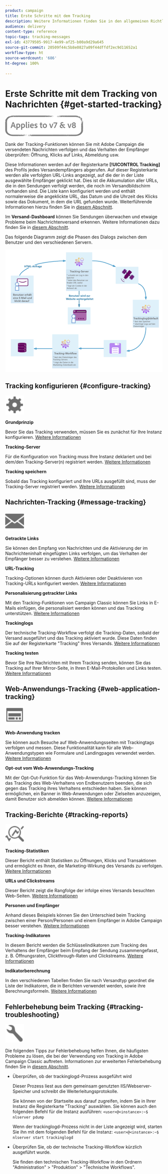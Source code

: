 ```yaml
---
product: campaign
title: Erste Schritte mit dem Tracking
description: Weitere Informationen finden Sie in den allgemeinen Richtlinien zum Tracking in Adobe Campaign Classic.
audience: delivery
content-type: reference
topic-tags: tracking-messages
exl-id: 43779505-9917-4e99-af25-b00a9d29a645
source-git-commit: 20509f44c5b8e0827a09f44dffdf2ec9d11652a1
workflow-type: ht
source-wordcount: '686'
ht-degree: 100%

---
```


# Erste Schritte mit dem Tracking von Nachrichten {#get-started-tracking}

![](../../assets/common.svg)

Dank der Tracking-Funktionen können Sie mit Adobe Campaign die versendeten Nachrichten verfolgen und das Verhalten der Empfänger überprüfen: Öffnung, Klicks auf Links, Abmeldung usw.

Diese Informationen werden auf der Registerkarte **[!UICONTROL Tracking]** des Profils jedes Versandempfängers abgerufen. Auf dieser Registerkarte werden alle verfolgten URL-Links angezeigt, auf die der in der Liste ausgewählte Empfänger geklickt hat. Dies ist die Akkumulation aller URLs, die in den Sendungen verfolgt werden, die noch im Versandbildschirm vorhanden sind. Die Liste kann konfiguriert werden und enthält normalerweise die angeklickte URL, das Datum und die Uhrzeit des Klicks sowie das Dokument, in dem die URL gefunden wurde. Weiterführende Informationen hierzu finden Sie in [diesem Abschnitt](../../platform/using/editing-a-profile.md#tracking-tab).

Im **Versand-Dashboard** können Sie Sendungen überwachen und etwaige Probleme beim Nachrichtenversand erkennen. Weitere Informationen dazu finden Sie in [diesem Abschnitt](delivery-dashboard.md).

Das folgende Diagramm zeigt die Phasen des Dialogs zwischen dem Benutzer und den verschiedenen Servern.

![](assets/tracking-diagram.png)

## Tracking konfigurieren {#configure-tracking}

<img src="assets/do-not-localize/icon-configure.svg" width="60px">

**Grundprinzip**

Bevor Sie das Tracking verwenden, müssen Sie es zunächst für Ihre Instanz konfigurieren. [Weitere Informationen](../../installation/using/deploying-an-instance.md#operating-principle)

**Tracking-Server**

Für die Konfiguration von Tracking muss Ihre Instanz deklariert und bei dem/den Tracking-Server(n) registriert werden. [Weitere Informationen](../../installation/using/deploying-an-instance.md#tracking-server)

**Tracking speichern**

Sobald das Tracking konfiguriert und Ihre URLs ausgefüllt sind, muss der Tracking-Server registriert werden. [Weitere Informationen](../../installation/using/deploying-an-instance.md#saving-tracking)

## Nachrichten-Tracking {#message-tracking}

<img src="assets/do-not-localize/icon-message-tracking.svg" width="60px">

**Getrackte Links**

Sie können den Empfang von Nachrichten und die Aktivierung der im Nachrichteninhalt eingefügten Links verfolgen, um das Verhalten der Empfänger besser zu verstehen. [Weitere Informationen](how-to-configure-tracked-links.md)

**URL-Tracking**

Tracking-Optionen können durch Aktivieren oder Deaktivieren von Tracking-URLs konfiguriert werden. [Weitere Informationen](personalizing-url-tracking.md)

**Personalisierung getrackter Links**

Mit den Tracking-Funktionen von Campaign Classic können Sie Links in E-Mails einfügen, die personalisiert werden können und das Tracking unterstützen. [Weitere Informationen](tracking-personalized-links.md)

**Trackinglogs**

Der technische Tracking-Workflow verfolgt die Tracking-Daten, sobald der Versand ausgeführt und das Tracking aktiviert wurde. Diese Daten finden Sie auf der Registerkarte &quot;Tracking&quot; Ihres Versands. [Weitere Informationen](accessing-the-tracking-logs.md)

**Tracking testen**

Bevor Sie Ihre Nachrichten mit Ihrem Tracking senden, können Sie das Tracking auf Ihrer Mirror-Seite, in Ihren E-Mail-Protokollen und Links testen. [Weitere Informationen](testing-tracking.md)

## Web-Anwendungs-Tracking {#web-application-tracking}

<img src="assets/do-not-localize/icon-web-app.svg" width="60px">

**Web-Anwendung tracken**

Sie können auch Besuche auf Web-Anwendungsseiten mit Trackingtags verfolgen und messen. Diese Funktionalität kann für alle Web-Anwendungstypen wie Formulare und Landingpages verwendet werden. [Weitere Informationen](../../web/using/tracking-a-web-application.md)

**Opt-out vom Web-Anwendungs-Tracking**

Mit der Opt-Out-Funktion für das Web-Anwendungs-Tracking können Sie das Tracking des Web-Verhaltens von Endbenutzern beenden, die sich gegen das Tracking ihres Verhaltens entschieden haben. Sie können ermöglichen, ein Banner in Web-Anwendungen oder Zielseiten anzuzeigen, damit Benutzer sich abmelden können. [Weitere Informationen](../../web/using/web-application-tracking-opt-out.md)

## Tracking-Berichte {#tracking-reports}

<img src="assets/do-not-localize/icon_monitor.svg" width="60px">

**Tracking-Statistiken**

Dieser Bericht enthält Statistiken zu Öffnungen, Klicks und Transaktionen und ermöglicht es Ihnen, die Marketing-Wirkung des Versands zu verfolgen. [Weitere Informationen](../../reporting/using/delivery-reports.md#tracking-statistics)

**URLs und Clickstreams**

Dieser Bericht zeigt die Rangfolge der infolge eines Versands besuchten Web-Seiten. [Weitere Informationen](../../reporting/using/delivery-reports.md#urls-and-click-streams)

**Personen und Empfänger**

Anhand dieses Beispiels können Sie den Unterschied beim Tracking zwischen einer Person/Personen und einem Empfänger in Adobe Campaign besser verstehen. [Weitere Informationen](../../reporting/using/person-people-recipients.md)

**Tracking-Indikatoren**

In diesem Bericht werden die Schlüsselindikatoren zum Tracking des Verhaltens der Empfänger beim Empfang der Sendung zusammengefasst, z. B. Öffnungsraten, Clickthrough-Raten und Clickstreams. [Weitere Informationen](../../reporting/using/delivery-reports.md#tracking-indicators)

**Indikatorberechnung**

In den verschiedenen Tabellen finden Sie nach Versandtyp geordnet die Liste der Indikatoren, die in Berichten verwendet werden, sowie ihre Berechnungsformeln. [Weitere Informationen](../../reporting/using/indicator-calculation.md)

## Fehlerbehebung beim Tracking {#tracking-troubleshooting}

<img src="assets/do-not-localize/icon-troubleshooting.svg" width="60px">

Die folgenden Tipps zur Fehlerbehebung helfen Ihnen, die häufigsten Probleme zu lösen, die bei der Verwendung von Tracking in Adobe Campaign Classic auftreten. Informationen zur erweiterten Fehlerbehebung finden Sie in [diesem Abschnitt](tracking-troubleshooting.md).

* Überprüfen, ob der trackinglogd-Prozess ausgeführt wird

   Dieser Prozess liest aus dem gemeinsam genutzten IIS/Webserver-Speicher und schreibt die Weiterleitungsprotokolle.

   Sie können von der Startseite aus darauf zugreifen, indem Sie in Ihrer Instanz die Registerkarte &quot;Tracking&quot; auswählen. Sie können auch den folgenden Befehl für die Instanz ausführen: `<user>@<instance>:~$ nlserver pdump`

   Wenn der trackinglogd-Prozess nicht in der Liste angezeigt wird, starten Sie ihn mit dem folgenden Befehl für die Instanz: `<user>@<instance>:~$ nlserver start trackinglogd`

* Überprüfen Sie, ob der technische Tracking-Workflow kürzlich ausgeführt wurde.

   Sie finden den technischen Tracking-Workflow in den Ordnern &quot;Administration&quot; > &quot;Produktion&quot; > &quot;Technische Workflows&quot;. 
